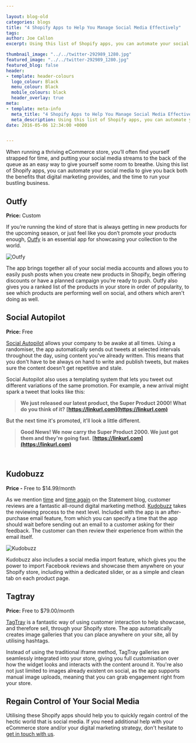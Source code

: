 ```yaml
--- 

layout: blog-old
categories: blogs
title: "4 Shopify Apps to Help You Manage Social Media Effectively"
tags:
author: Joe Callon
excerpt: Using this list of Shopify apps, you can automate your social media to give you back both the benefits that digital marketing provides, and the time to run your bustling business.

thumbnail_image: "../../twitter-292989_1280.jpg"
featured_image: "../../twitter-292989_1280.jpg"
featured_blog: false
header:
- template: header-colours
  logo_colour: Black
  menu_colour: Black
  mobile_colours: black
  header_overlay: true
meta:
- template: meta-info
  meta_title: "4 Shopify Apps to Help You Manage Social Media Effectively"
  meta_description: Using this list of Shopify apps, you can automate your social media to give you back both the benefits that digital marketing provides, and the time to run your bustling business.
date: 2016-05-06 12:34:00 +0000


--- 
```

When running a thriving eCommerce store, you’ll often find yourself strapped for time, and putting your social media streams to the back of the queue as an easy way to give yourself some room to breathe. Using this list of Shopify apps, you can automate your social media to give you back both the benefits that digital marketing provides, and the time to run your bustling business.

  

Outfy
-----

**Price:** Custom

If you’re running the kind of store that is always getting in new products for the upcoming season, or just feel like you don’t promote your products enough, [Outfy](https://apps.shopify.com/outfy) is an essential app for showcasing your collection to the world.  
  
  

![Outfy](../../outfy.png)  

The app brings together all of your social media accounts and allows you to easily push posts when you create new products in Shopify, begin offering discounts or have a planned campaign you’re ready to push. Outfy also gives you a ranked list of the products in your store in order of popularity, to see which products are performing well on social, and others which aren't doing as well.  

  

Social Autopilot
----------------

**Price:** Free

[Social Autopilot](https://apps.shopify.com/social-triggers) allows your company to be awake at all times. Using a randomiser, the app automatically sends out tweets at selected intervals throughout the day, using content you've already written. This means that you don't have to be always on hand to write and publish tweets, but makes sure the content doesn't get repetitive and stale.

Social Autopilot also uses a templating system that lets you tweet out different variations of the same promotion. For example, a new arrival might spark a tweet that looks like this:

> **We just released our latest product, the Super Product 2000! What do you think of it?** [](https://linkurl.com)**[https://linkurl.com](https://linkurl.com)**

But the next time it's promoted, it'll look a little different.

> **Good News! We now carry the Super Product 2000. We just got them and they're going fast.** [](https://linkurl.com)**[https://linkurl.com](https://linkurl.com)**

[  
](https://linkurl.com)

Kudobuzz
--------

**Price -** Free to $14.99/month

As we mention [time](https://www.statementagency.com/blog/2016/04/7-essential-features-for-any-online-fashion-retail-store) and [time again](https://www.statementagency.com/blog/2016/02/5-essential-free-apps-for-your-new-shopify-store) on the Statement blog, customer reviews are a fantastic all-round digital marketing method. [Kudobuzz](https://apps.shopify.com/kudobuzz-testimonials) takes the reviewing process to the next level. Included with the app is an after-purchase email feature, from which you can specify a time that the app should wait before sending out an email to a customer asking for their feedback. The customer can then review their experience from within the email itself.  
  
  

![Kudobuzz](../../kudobuzz.png)  

Kudobuzz also includes a social media import feature, which gives you the power to import Facebook reviews and showcase them anywhere on your Shopify store, including within a dedicated slider, or as a simple and clean tab on each product page.  

  

Tagtray
-------

**Price:** Free to $79.00/month

[TagTray](https://apps.shopify.com/tagtray) is a fantastic way of using customer interaction to help showcase, and therefore sell, through your Shopify store. The app automatically creates image galleries that you can place anywhere on your site, all by utilising hashtags.

Instead of using the traditional iframe method, TagTray galleries are seamlessly integrated into your store, giving you full customisation over how the widget looks and interacts with the content around it. You're also not just limited to images already existent on social, as the app supports manual image uploads, meaning that you can grab engagement right from your store.

  

Regain Control of Your Social Media
-----------------------------------

Utilising these Shopify apps should help you to quickly regain control of the hectic world that is social media. If you need additional help with your eCommerce store and/or your digital marketing strategy, don't hesitate to [get in touch with us](https://statementagency.com/contact-us).